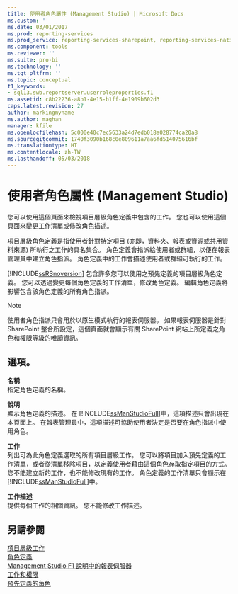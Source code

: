 ```yaml
---
title: 使用者角色屬性 (Management Studio) | Microsoft Docs
ms.custom: ''
ms.date: 03/01/2017
ms.prod: reporting-services
ms.prod_service: reporting-services-sharepoint, reporting-services-native
ms.component: tools
ms.reviewer: ''
ms.suite: pro-bi
ms.technology: ''
ms.tgt_pltfrm: ''
ms.topic: conceptual
f1_keywords:
- sql13.swb.reportserver.userroleproperties.f1
ms.assetid: c8b22236-a8b1-4e15-b1ff-4e1909b602d3
caps.latest.revision: 27
author: markingmyname
ms.author: maghan
manager: kfile
ms.openlocfilehash: 5c000e40c7ec5633a24d7edb018a028774ca20a8
ms.sourcegitcommit: 1740f3090b168c0e809611a7aa6fd514075616bf
ms.translationtype: HT
ms.contentlocale: zh-TW
ms.lasthandoff: 05/03/2018
---
```

# <a name="user-role-properties-management-studio"></a>使用者角色屬性 (Management Studio)
  您可以使用這個頁面來檢視項目層級角色定義中包含的工作。 您也可以使用這個頁面來變更工作清單或修改角色描述。  
  
 項目層級角色定義是指使用者針對特定項目 (亦即，資料夾、報表或資源或共用資料來源) 所執行之工作的具名集合。 角色定義會指派給使用者或群組，以便在報表管理員中建立角色指派。 角色定義中的工作會描述使用者或群組可執行的工作。  
  
 [!INCLUDE[ssRSnoversion](../../includes/ssrsnoversion-md.md)] 包含許多您可以使用之預先定義的項目層級角色定義。 您可以透過變更每個角色定義的工作清單，修改角色定義。 編輯角色定義將影響包含該角色定義的所有角色指派。  
  
> [!NOTE]  
>  使用者角色指派只會用於以原生模式執行的報表伺服器。 如果報表伺服器是針對 SharePoint 整合所設定，這個頁面就會顯示有關 SharePoint 網站上所定義之角色和權限等級的唯讀資訊。  
  
## <a name="options"></a>選項。  
 **名稱**  
 指定角色定義的名稱。  
  
 **說明**  
 顯示角色定義的描述。 在 [!INCLUDE[ssManStudioFull](../../includes/ssmanstudiofull-md.md)]中，這項描述只會出現在本頁面上。 在報表管理員中，這項描述可協助使用者決定是否要在角色指派中使用角色。  
  
 **工作**  
 列出可為此角色定義選取的所有項目層級工作。 您可以將項目加入預先定義的工作清單，或者從清單移除項目，以定義使用者藉由這個角色存取指定項目的方式。 您不能建立新的工作，也不能修改現有的工作。 角色定義的工作清單只會顯示在 [!INCLUDE[ssManStudioFull](../../includes/ssmanstudiofull-md.md)]中。  
  
 **工作描述**  
 提供每個工作的相關資訊。 您不能修改工作描述。  
  
## <a name="see-also"></a>另請參閱  
 [項目層級工作](../../reporting-services/security/tasks-and-permissions-item-level-tasks.md)   
 [角色定義](../../reporting-services/security/role-definitions.md)   
 [Management Studio F1 說明中的報表伺服器](../../reporting-services/tools/report-server-in-management-studio-f1-help.md)   
 [工作和權限](../../reporting-services/security/tasks-and-permissions.md)   
 [預先定義的角色](../../reporting-services/security/role-definitions-predefined-roles.md)  
  
  
